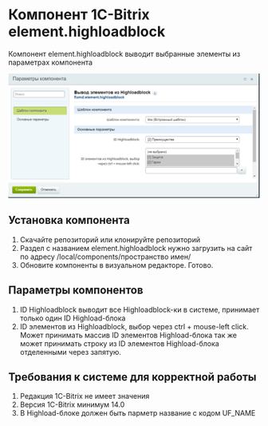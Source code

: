 # Компонент 1С-Bitrix element.highloadblock
Компонент element.highloadblock выводит выбранные элементы из параметрах компонента

![Screenshot](2019-02-06_10-16-52.png)

## Установка компонента
1. Скачайте репозиторий или клонируйте репозиторий
2. Раздел с названием element.highloadblock нужно загрузить на сайт по адресу /local/components/пространство имен/
3. Обновите компоненты в визуальном редакторе. Готово.

## Параметры компонентов
1. ID Highloadblock выводит все Highloadblock-ки в системе, принимает только один ID Highload-блока
2. ID элементов из Highloadblock, выбор через ctrl + mouse-left click. Может принимать массив ID элементов Highload-блока так же может принимать строку из ID элементов Highload-блока отделенными через запятую.

## Требования к системе для корректной работы
1. Редакция 1C-Bitrix не имеет значения
2. Версия 1C-Bitrix минимум 14.0
3. В Highload-блоке должен быть парметр название с кодом UF_NAME
